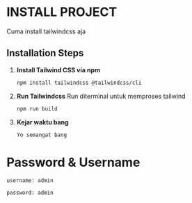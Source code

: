 # INSTALL PROJECT
Cuma install tailwindcss aja

## Installation Steps

1. **Install Tailwind CSS via npm**
   ```bash
   npm install tailwindcss @tailwindcss/cli
   ```
2. **Run Tailwindcss**
   Run diterminal untuk memproses tailwind
   ```bash
   npm run build
   ```
3. **Kejar waktu bang**
   ```goks
   Yo semangat bang
   ```

# Password & Username

```username
username: admin
```
```password
password: admin
```
